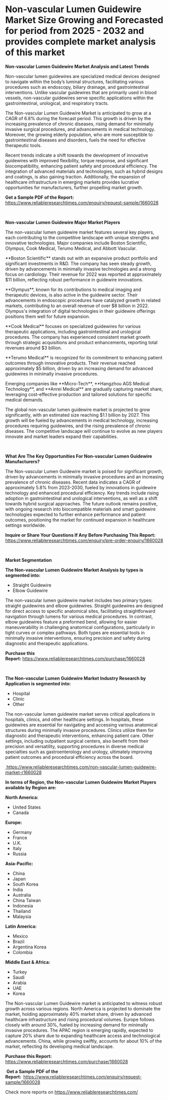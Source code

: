 <p><h1>Non-vascular Lumen Guidewire Market Size Growing and Forecasted for period from 2025 - 2032 and provides complete market analysis of this market</h1></p><p><strong>Non-vascular Lumen Guidewire Market Analysis and Latest Trends</strong></p>
<p><p>Non-vascular lumen guidewires are specialized medical devices designed to navigate within the body’s luminal structures, facilitating various procedures such as endoscopy, biliary drainage, and gastrointestinal interventions. Unlike vascular guidewires that are primarily used in blood vessels, non-vascular guidewires serve specific applications within the gastrointestinal, urological, and respiratory tracts.</p><p>The Non-vascular Lumen Guidewire Market is anticipated to grow at a CAGR of 6.8% during the forecast period. This growth is driven by the increasing prevalence of chronic diseases, rising demand for minimally invasive surgical procedures, and advancements in medical technology. Moreover, the growing elderly population, who are more susceptible to gastrointestinal diseases and disorders, fuels the need for effective therapeutic tools.</p><p>Recent trends indicate a shift towards the development of innovative guidewires with improved flexibility, torque response, and significant biocompatibility, enhancing patient safety and procedural efficiency. The integration of advanced materials and technologies, such as hybrid designs and coatings, is also gaining traction. Additionally, the expansion of healthcare infrastructure in emerging markets provides lucrative opportunities for manufacturers, further propelling market growth.</p></p>
<p><strong>Get a Sample PDF of the Report:&nbsp;</strong> <a href="https://www.reliableresearchtimes.com/enquiry/request-sample/1660028?utm_campaign=2627&utm_medium=2&utm_source=Github&utm_content=ia&utm_term=29032025&utm_id=non-vascular-lumen-guidewire">https://www.reliableresearchtimes.com/enquiry/request-sample/1660028</a></p>
<p>&nbsp;</p>
<p><strong>Non-vascular Lumen Guidewire Major Market Players</strong></p>
<p><p>The non-vascular lumen guidewire market features several key players, each contributing to the competitive landscape with unique strengths and innovative technologies. Major companies include Boston Scientific, Olympus, Cook Medical, Terumo Medical, and Abbott Vascular.</p><p>**Boston Scientific** stands out with an expansive product portfolio and significant investments in R&D. The company has seen steady growth, driven by advancements in minimally invasive technologies and a strong focus on cardiology. Their revenue for 2022 was reported at approximately $11 billion, reflecting robust performance in guidewire innovations.</p><p>**Olympus**, known for its contributions to medical imaging and therapeutic devices, is also active in the guidewire sector. Their advancements in endoscopic procedures have catalyzed growth in related markets, contributing to an overall revenue of over $8 billion in 2022. Olympus's integration of digital technologies in their guidewire offerings positions them well for future expansion.</p><p>**Cook Medical** focuses on specialized guidewires for various therapeutic applications, including gastrointestinal and urological procedures. The company has experienced consistent market growth through strategic acquisitions and product enhancements, reporting total revenues around $3 billion.</p><p>**Terumo Medical** is recognized for its commitment to enhancing patient outcomes through innovative products. Their revenue reached approximately $5 billion, driven by an increasing demand for advanced guidewires in minimally invasive procedures.</p><p>Emerging companies like **Micro-Tech**, **Hangzhou AGS Medical Technology**, and **Anrei Medical** are gradually capturing market share, leveraging cost-effective production and tailored solutions for specific medical demands. </p><p>The global non-vascular lumen guidewire market is projected to grow significantly, with an estimated size reaching $1.1 billion by 2027. This growth will be fueled by advancements in medical technology, increasing procedures requiring guidewires, and the rising prevalence of chronic diseases. The competitive landscape will continue to evolve as new players innovate and market leaders expand their capabilities.</p></p>
<p>&nbsp;</p>
<p><strong>What Are The Key Opportunities For Non-vascular Lumen Guidewire Manufacturers?</strong></p>
<p><p>The Non-vascular Lumen Guidewire market is poised for significant growth, driven by advancements in minimally invasive procedures and an increasing prevalence of chronic diseases. Recent data indicates a CAGR of approximately 5.8% from 2023-2030, fueled by innovations in guidewire technology and enhanced procedural efficiency. Key trends include rising adoption in gastrointestinal and urological interventions, as well as a shift towards hybrid surgical approaches. The future outlook remains positive, with ongoing research into biocompatible materials and smart guidewire technologies expected to further enhance performance and patient outcomes, positioning the market for continued expansion in healthcare settings worldwide.</p></p>
<p><strong>Inquire or Share Your Questions If Any Before Purchasing This Report:</strong> <a href="https://www.reliableresearchtimes.com/enquiry/pre-order-enquiry/1660028?utm_campaign=2627&utm_medium=2&utm_source=Github&utm_content=ia&utm_term=29032025&utm_id=non-vascular-lumen-guidewire">https://www.reliableresearchtimes.com/enquiry/pre-order-enquiry/1660028</a></p>
<p>&nbsp;</p>
<p><strong>Market Segmentation</strong></p>
<p><strong>The Non-vascular Lumen Guidewire Market Analysis by types is segmented into:</strong></p>
<p><ul><li>Straight Guidewire</li><li>Elbow Guidewire</li></ul></p>
<p><p>The non-vascular lumen guidewire market includes two primary types: straight guidewires and elbow guidewires. Straight guidewires are designed for direct access to specific anatomical sites, facilitating straightforward navigation through lumens for various medical procedures. In contrast, elbow guidewires feature a preformed bend, allowing for easier maneuverability in challenging anatomical configurations, particularly in tight curves or complex pathways. Both types are essential tools in minimally invasive interventions, ensuring precision and safety during diagnostic and therapeutic applications.</p></p>
<p><strong>Purchase this Report:&nbsp;</strong><a href="https://www.reliableresearchtimes.com/purchase/1660028?utm_campaign=2627&utm_medium=2&utm_source=Github&utm_content=ia&utm_term=29032025&utm_id=non-vascular-lumen-guidewire">https://www.reliableresearchtimes.com/purchase/1660028</a></p>
<p>&nbsp;</p>
<p><strong>The Non-vascular Lumen Guidewire Market Industry Research by Application is segmented into:</strong></p>
<p><ul><li>Hospital</li><li>Clinic</li><li>Other</li></ul></p>
<p><p>The non-vascular lumen guidewire market serves critical applications in hospitals, clinics, and other healthcare settings. In hospitals, these guidewires are essential for navigating and accessing various anatomical structures during minimally invasive procedures. Clinics utilize them for diagnostic and therapeutic interventions, enhancing patient care. Other settings, including outpatient surgical centers, also benefit from their precision and versatility, supporting procedures in diverse medical specialties such as gastroenterology and urology, ultimately improving patient outcomes and procedural efficiency across the board.</p></p>
<p><a href="https://www.reliableresearchtimes.com/non-vascular-lumen-guidewire-market-r1660028?utm_campaign=2627&utm_medium=2&utm_source=Github&utm_content=ia&utm_term=29032025&utm_id=non-vascular-lumen-guidewire">&nbsp;https://www.reliableresearchtimes.com/non-vascular-lumen-guidewire-market-r1660028</a></p>
<p><strong>In terms of Region, the Non-vascular Lumen Guidewire Market Players available by Region are:</strong></p>
<p>
    <p> <strong> North America: </strong>
        <ul>
            <li>United States</li>
            <li>Canada</li>
        </ul>
        </p> 
    <p> <strong> Europe: </strong>
        <ul>
            <li>Germany</li>
            <li>France</li>
            <li>U.K.</li>
            <li>Italy</li>
            <li>Russia</li>
        </ul>
        </p> 
    <p> <strong> Asia-Pacific: </strong>
        <ul>
            <li>China</li>
            <li>Japan</li>
            <li>South Korea</li>
            <li>India</li>
            <li>Australia</li>
            <li>China Taiwan</li>
            <li>Indonesia</li>
            <li>Thailand</li>
            <li>Malaysia</li>
        </ul>
        </p> 
    <p> <strong> Latin America: </strong>
        <ul>
            <li>Mexico</li>
            <li>Brazil</li>
            <li>Argentina Korea</li>
            <li>Colombia</li>
        </ul>
        </p> 
    <p> <strong> Middle East & Africa: </strong>
        <ul>
            <li>Turkey</li>
            <li>Saudi</li>
            <li>Arabia</li>
            <li>UAE</li>
            <li>Korea</li>
        </ul>
    </p>
    </p>
<p><p>The Non-vascular Lumen Guidewire market is anticipated to witness robust growth across various regions. North America is projected to dominate the market, holding approximately 40% market share, driven by advanced healthcare infrastructure and rising procedural volumes. Europe follows closely with around 30%, fueled by increasing demand for minimally invasive procedures. The APAC region is emerging rapidly, expected to capture 20% share due to expanding healthcare access and technological advancements. China, while growing swiftly, accounts for about 10% of the market, reflecting its developing medical landscape.</p></p>
<p><strong>Purchase this Report: </strong><a href="https://www.reliableresearchtimes.com/purchase/1660028?utm_campaign=2627&utm_medium=2&utm_source=Github&utm_content=ia&utm_term=29032025&utm_id=non-vascular-lumen-guidewire">https://www.reliableresearchtimes.com/purchase/1660028</a></p>
<p>&nbsp;<strong>Get a Sample PDF of the Report:&nbsp;&nbsp;</strong><a href="https://www.reliableresearchtimes.com/enquiry/request-sample/1660028?utm_campaign=2627&utm_medium=2&utm_source=Github&utm_content=ia&utm_term=29032025&utm_id=non-vascular-lumen-guidewire">https://www.reliableresearchtimes.com/enquiry/request-sample/1660028</a></p>
<p><strong></strong></p>
<p>Check more reports on <a href="https://www.reliableresearchtimes.com/?utm_campaign=2627&utm_medium=2&utm_source=Github&utm_content=ia&utm_term=29032025&utm_id=non-vascular-lumen-guidewire">https://www.reliableresearchtimes.com/</a></p>
